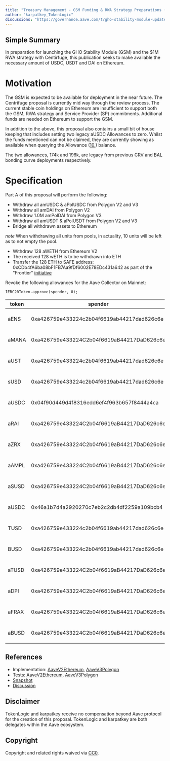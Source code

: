 ```yaml
---
title: "Treasury Management - GSM Funding & RWA Strategy Preparations (Part 1)"
author: "karpatkey_TokenLogic"
discussions: "https://governance.aave.com/t/gho-stability-module-update/14442/10"
---
```


## Simple Summary

In preparation for launching the GHO Stability Module (GSM) and the $1M RWA strategy with Centirfuge, this publication seeks to make available the necessary amount of USDC, USDT and DAI on Ethereum.

# Motivation

The GSM is expected to be available for deployment in the near future. The Centrifuge proposal is currently mid way through the review process. The current stable coin holdings on Ethereum are insufficient to support both the GSM, RWA strategy and Service Provider (SP) commitments. Additional funds are needed on Ethereum to support the GSM.

In addition to the above, this proposal also contains a small bit of house keeping that includes setting two legacy aUSDC Allowances to zero. Whilst the funds mentioned can not be claimed, they are currently showing as available when querying the Allowance ([10.](https://etherscan.io/address/0xBcca60bB61934080951369a648Fb03DF4F96263C#readProxyContract)) balance.

The two allowances, 174k and 196k, are legacy from previous [CRV](https://app.aave.com/governance/proposal/146) and [BAL](https://app.aave.com/governance/proposal/115) bonding curve deployments respectively.

# Specification

Part A of this proposal will perform the following:

- Withdraw all amUSDC & aPolUSDC from Polygon V2 and V3
- Withdraw all amDAI from Polygon V2
- Withdraw 1.0M amPolDAI from Polygon V3
- Withdraw all amUSDT & aPolUSDT from Polygon V2 and V3
- Bridge all withdrawn assets to Ethereum

_note_ When withdrawing all units from pools, in actuality, 10 units will be left as to not empty the pool.

- Withdraw 128 aWETH from Ethereum V2
- The received 128 wETH is to be withdrawn into ETH
- Transfer the 128 ETH to SAFE address: 0xCDb4fA6ba08bF1FB7Aa9fDf6002E78EDc431a642 as part of the "Frontier" [initiative](https://governance.aave.com/t/arfc-introducing-frontier-staking-as-a-service-for-the-aave-dao/16225)

Revoke the following allowances for the Aave Collector on Mainnet:

`IERC20Token.approve(spender, 0);`

| token | spender                                    | description                  |
| ----- | ------------------------------------------ | ---------------------------- |
| aENS  | 0xa426759e433224c2b04f6619ab44217dad626c6e | Aave Collector Consolidation |
| aMANA | 0xa426759e433224C2b04f6619aB44217DaD626c6e | Aave Collector Consolidation |
| aUST  | 0xa426759e433224c2b04f6619ab44217dad626c6e | Aave Collector Consolidation |
| sUSD  | 0xa426759e433224c2b04f6619ab44217dad626c6e | Aave Collector Consolidation |
| aUSDC | 0x04f90d449d4f8316edd6ef4f963b657f8444a4ca | One Way Bonding Curve        |
| aRAI  | 0xa426759e433224C2b04f6619aB44217DaD626c6e | Aave Collector Consolidation |
| aZRX  | 0xa426759e433224C2b04f6619aB44217DaD626c6e | Aave Collector Consolidation |
| aAMPL | 0xa426759e433224C2b04f6619aB44217DaD626c6e | Aave Collector Consolidation |
| aSUSD | 0xa426759e433224C2b04f6619aB44217DaD626c6e | Aave Collector Consolidation |
| aUSDC | 0x46a1b7d4a2920270c7eb2c2db4df2259a109bcb4 | CRV Bad Debt Repayment       |
| TUSD  | 0xa426759e433224c2b04f6619ab44217dad626c6e | Aave Collector Consolidation |
| BUSD  | 0xa426759e433224c2b04f6619ab44217dad626c6e | Aave Collector Consolidation |
| aTUSD | 0xa426759e433224C2b04f6619aB44217DaD626c6e | Aave Collector Consolidation |
| aDPI  | 0xa426759e433224C2b04f6619aB44217DaD626c6e | Aave Collector Consolidation |
| aFRAX | 0xa426759e433224C2b04f6619aB44217DaD626c6e | Aave Collector Consolidation |
| aBUSD | 0xa426759e433224C2b04f6619aB44217DaD626c6e | Aave Collector Consolidation |

## References

- Implementation: [AaveV2Ethereum](https://github.com/bgd-labs/aave-proposals-v3/blob/main/src/20231229_Multi_TreasuryManagementGSMFundingRWAStrategyPreparationsPart1/AaveV2Ethereum_TreasuryManagementGSMFundingRWAStrategyPreparationsPart1_20231229.sol), [AaveV3Polygon](https://github.com/bgd-labs/aave-proposals-v3/blob/main/src/20231229_Multi_TreasuryManagementGSMFundingRWAStrategyPreparationsPart1/AaveV3Polygon_TreasuryManagementGSMFundingRWAStrategyPreparationsPart1_20231229.sol)
- Tests: [AaveV2Ethereum](https://github.com/bgd-labs/aave-proposals-v3/blob/main/src/20231229_Multi_TreasuryManagementGSMFundingRWAStrategyPreparationsPart1/AaveV2Ethereum_TreasuryManagementGSMFundingRWAStrategyPreparationsPart1_20231229.t.sol), [AaveV3Polygon](https://github.com/bgd-labs/aave-proposals-v3/blob/main/src/20231229_Multi_TreasuryManagementGSMFundingRWAStrategyPreparationsPart1/AaveV3Polygon_TreasuryManagementGSMFundingRWAStrategyPreparationsPart1_20231229.t.sol)
- [Snapshot](https://snapshot.org/#/aave.eth/proposal/0xb39537e468eef8c212c67a539cdc6d802cd857f186a4f66aefd44faaadd6ba19)
- [Discussion](https://governance.aave.com/t/arfc-treasury-management-gsm-funding-rwa-strategy-preparations/16128)

## Disclaimer

TokenLogic and karpatkey receive no compensation beyond Aave protocol for the creation of this proposal. TokenLogic and karpatkey are both delegates within the Aave ecosystem.

## Copyright

Copyright and related rights waived via [CC0](https://creativecommons.org/publicdomain/zero/1.0/).
